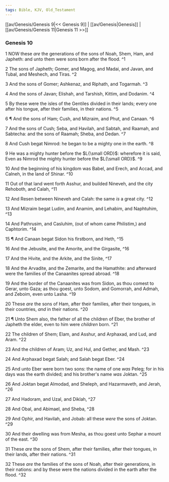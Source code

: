 ```yaml
---
tags: Bible, KJV, Old_Testament
---
```


[[av/Genesis/Genesis 9|<< Genesis 9]] | [[av/Genesis|Genesis]] | [[av/Genesis/Genesis 11|Genesis 11 >>]]

### Genesis 10

1 NOW these _are_ the generations of the sons of Noah, Shem, Ham, and Japheth: and unto them were sons born after the flood. ^1

2 The sons of Japheth; Gomer, and Magog, and Madai, and Javan, and Tubal, and Meshech, and Tiras. ^2

3 And the sons of Gomer; Ashkenaz, and Riphath, and Togarmah. ^3

4 And the sons of Javan; Elishah, and Tarshish, Kittim, and Dodanim. ^4

5 By these were the isles of the Gentiles divided in their lands; every one after his tongue, after their families, in their nations. ^5

6 ¶ And the sons of Ham; Cush, and Mizraim, and Phut, and Canaan. ^6

7 And the sons of Cush; Seba, and Havilah, and Sabtah, and Raamah, and Sabtecha: and the sons of Raamah; Sheba, and Dedan. ^7

8 And Cush begat Nimrod: he began to be a mighty one in the earth. ^8

9 He was a mighty hunter before the $L{\small ORD}$: wherefore it is said, Even as Nimrod the mighty hunter before the $L{\small ORD}$. ^9

10 And the beginning of his kingdom was Babel, and Erech, and Accad, and Calneh, in the land of Shinar. ^10

11 Out of that land went forth Asshur, and builded Nineveh, and the city Rehoboth, and Calah, ^11

12 And Resen between Nineveh and Calah: the same _is_ a great city. ^12

13 And Mizraim begat Ludim, and Anamim, and Lehabim, and Naphtuhim, ^13

14 And Pathrusim, and Casluhim, (out of whom came Philistim,) and Caphtorim. ^14

15 ¶ And Canaan begat Sidon his firstborn, and Heth, ^15

16 And the Jebusite, and the Amorite, and the Girgasite, ^16

17 And the Hivite, and the Arkite, and the Sinite, ^17

18 And the Arvadite, and the Zemarite, and the Hamathite: and afterward were the families of the Canaanites spread abroad. ^18

19 And the border of the Canaanites was from Sidon, as thou comest to Gerar, unto Gaza; as thou goest, unto Sodom, and Gomorrah, and Admah, and Zeboim, even unto Lasha. ^19

20 These _are_ the sons of Ham, after their families, after their tongues, in their countries, _and_ in their nations. ^20

21 ¶ Unto Shem also, the father of all the children of Eber, the brother of Japheth the elder, even to him were _children_ born. ^21

22 The children of Shem; Elam, and Asshur, and Arphaxad, and Lud, and Aram. ^22

23 And the children of Aram; Uz, and Hul, and Gether, and Mash. ^23

24 And Arphaxad begat Salah; and Salah begat Eber. ^24

25 And unto Eber were born two sons: the name of one _was_ Peleg; for in his days was the earth divided; and his brother's name _was_ Joktan. ^25

26 And Joktan begat Almodad, and Sheleph, and Hazarmaveth, and Jerah, ^26

27 And Hadoram, and Uzal, and Diklah, ^27

28 And Obal, and Abimael, and Sheba, ^28

29 And Ophir, and Havilah, and Jobab: all these _were_ the sons of Joktan. ^29

30 And their dwelling was from Mesha, as thou goest unto Sephar a mount of the east. ^30

31 These _are_ the sons of Shem, after their families, after their tongues, in their lands, after their nations. ^31

32 These _are_ the families of the sons of Noah, after their generations, in their nations: and by these were the nations divided in the earth after the flood. ^32
